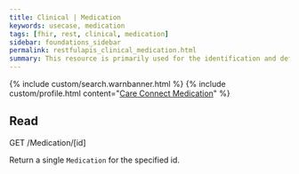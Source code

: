 ```yaml
---
title: Clinical | Medication
keywords: usecase, medication
tags: [fhir, rest, clinical, medication]
sidebar: foundations_sidebar
permalink: restfulapis_clinical_medication.html
summary: This resource is primarily used for the identification and definition of a medication. It covers the ingredients and the packaging for a medication.
---
```

{% include custom/search.warnbanner.html %}
{% include custom/profile.html content="[Care Connect Medication](http://www.interopen.org/candidate-profiles/care-connect/CareConnect-Medication-1.html)" %}

## Read ##

<div markdown="span" class="alert alert-success" role="alert">
GET /Medication/[id]</div>

Return a single `Medication` for the specified id.
